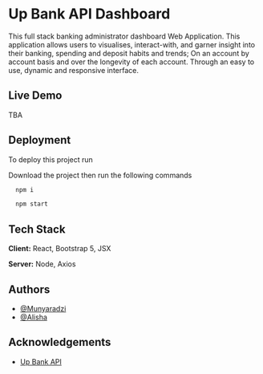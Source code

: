 
# Up Bank API Dashboard

This full stack banking administrator dashboard Web Application.
This application allows users to visualises, interact-with, and garner insight into their banking, spending and deposit habits and trends; On an account by account basis and over the longevity of each account. Through an easy to use, dynamic and responsive interface.

## Live Demo

TBA


## Deployment

To deploy this project run

Download the project then run the following commands

```bash
  npm i
```
```bash
  npm start
```


## Tech Stack

**Client:** React, Bootstrap 5, JSX

**Server:** Node, Axios 


## Authors

- [@Munyaradzi](https://www.github.com/MunyaradziMagura)
- [@Alisha](https://www.github.com/alisha-gh)


## Acknowledgements

 - [Up Bank API](https://developer.up.com.au/)

